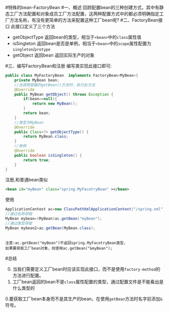 #特殊的bean-FactoryBean
#一、概述
回顾配置bean的三种创建方式，其中有静态工厂方法配置和对象成员工厂方法配置，这两种配置方式中的都必须明确指定工厂方法名称，有没有更简单的方法来配置这种工厂bean呢?
#二、FactoryBean接口
此接口定义了三个方法

- getObjectType
	返回bean的类型，相当于`<bean>`中的`class`属性值
- isSingleton
	返回bean是否是单例，相当于`<bean>`中的`scope`属性配置为`singleton`/`protype`
- getObject
	返回bean 返回实际生产的对象

#三、编写FactoryBean和注册
编写类实现此接口即可:

~~~java
public class MyFactoryBean  implements FactoryBean<MyBean>{
	private MyBean bean;
	//当调用容器的getBean()方法时，执行此方法
	@Override
	public MyBean getObject() throws Exception {
		if(bean==null){
			return new MyBean();
		}
		return bean;
	}
	//类型为MyBean
	@Override
	public Class<?> getObjectType() {
		return MyBean.class;
	}
	//单例
	@Override
	public boolean isSingleton() {
		return true;
	}
}
~~~

注册,和普通bean类似

~~~xml
<bean id="myBean" class="spring.MyFacotryBean" ></bean>
~~~
使用

~~~java
ApplicationContext ac=new ClassPathXmlApplicationContext("/spring.xml");
//通过名称获取	
MyBean mybean=(MyBean)ac.getBean("myBean");
//通过类型获取
MyBean mybean2=ac.getBean(MyBean.class);
		
~~~

~~~comment
注意:ac.getBean("myBean")不返回spring.MyFacotryBean类型，
如果要获取工厂bean对象，则使用ac.getBean("&myBean");
~~~

#总结

0. 当我们需要定义工厂bean时应该实现此接口，而不是使用`factory-method`的方法进行配置。
0. 工厂bean返回的bean不是`class`属性配置的类型，通过配置文件是不能看出是什么类型的

0.要获取工厂bean本身而不是其生产的bean，在使用`getBean`方法时名字前添加`&`符号。

